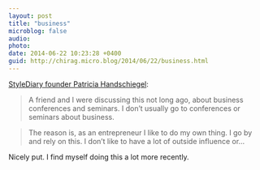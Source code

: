 ```yaml
---
layout: post
title: "business"
microblog: false
audio: 
photo: 
date: 2014-06-22 10:23:28 +0400
guid: http://chirag.micro.blog/2014/06/22/business.html
---
```

<p><a href="http://patriciahandschiegel.tumblr.com/post/89449134317/business" target="_blank">StyleDiary founder Patricia Handschiegel</a>:</p>
<blockquote>A friend and I were discussing this not long ago, about business conferences and seminars. I don’t usually go to conferences or seminars about business.</blockquote>
<blockquote>The reason is, as an entrepreneur I like to do my own thing. I go by and rely on this. I don’t like to have a lot of outside influence or…</blockquote>
<p>Nicely put. I find myself doing this a lot more recently.</p>
